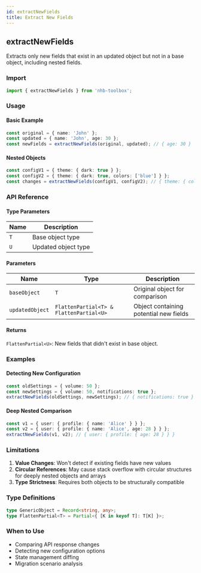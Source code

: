 ```yaml
---
id: extractNewFields
title: Extract New Fields
---
```


## extractNewFields

Extracts only new fields that exist in an updated object but not in a base object, including nested fields.

### Import

```typescript
import { extractNewFields } from 'nhb-toolbox';
```

### Usage

#### Basic Example

```typescript
const original = { name: 'John' };
const updated = { name: 'John', age: 30 };
const newFields = extractNewFields(original, updated); // { age: 30 }
```

#### Nested Objects

```typescript
const configV1 = { theme: { dark: true } };
const configV2 = { theme: { dark: true, colors: ['blue'] } };
const changes = extractNewFields(configV1, configV2); // { theme: { colors: ['blue'] } }
```

### API Reference

#### Type Parameters

| Name | Description |
|------|-------------|
| `T`  | Base object type |
| `U`  | Updated object type |

#### Parameters

| Name | Type | Description |
|------|------|-------------|
| `baseObject` | `T` | Original object for comparison |
| `updatedObject` | `FlattenPartial<T> & FlattenPartial<U>` | Object containing potential new fields |

#### Returns

`FlattenPartial<U>`: New fields that didn't exist in base object.

### Examples

#### Detecting New Configuration

```typescript
const oldSettings = { volume: 50 };
const newSettings = { volume: 50, notifications: true };
extractNewFields(oldSettings, newSettings); // { notifications: true }
```

#### Deep Nested Comparison

```typescript
const v1 = { user: { profile: { name: 'Alice' } } };
const v2 = { user: { profile: { name: 'Alice', age: 28 } } };
extractNewFields(v1, v2); // { user: { profile: { age: 28 } } }
```

### Limitations

1. **Value Changes**: Won't detect if existing fields have new values
2. **Circular References**: May cause stack overflow with circular structures for deeply nested objects and arrays
3. **Type Strictness**: Requires both objects to be structurally compatible

### Type Definitions

```typescript
type GenericObject = Record<string, any>;
type FlattenPartial<T> = Partial<{ [K in keyof T]: T[K] }>;
```

### When to Use

- Comparing API response changes
- Detecting new configuration options
- State management diffing
- Migration scenario analysis
